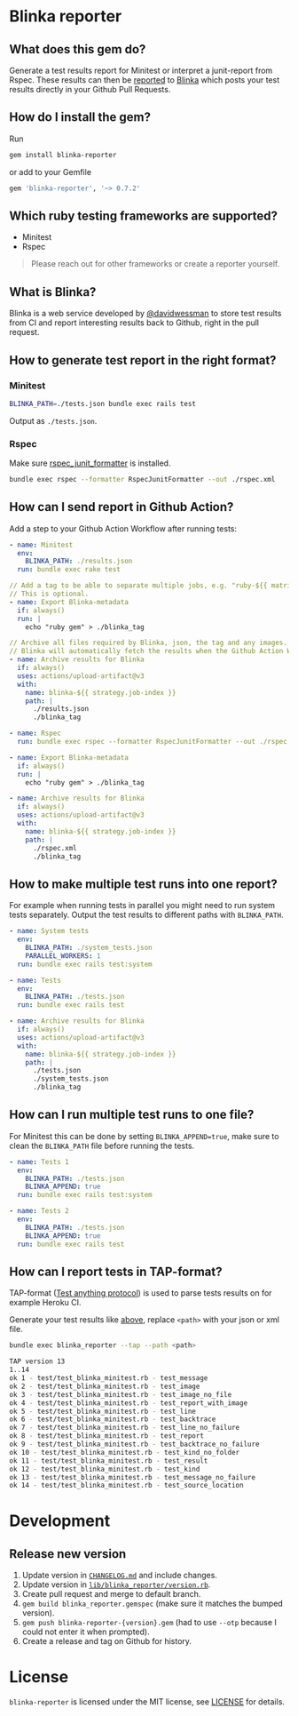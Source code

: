 # Blinka reporter

## What does this gem do?

Generate a test results report for Minitest or interpret a junit-report from Rspec.
These results can then be [reported](#how-to-send-report-to-blinka) to [Blinka](#what-is-blinka) which posts your test results directly in your Github Pull Requests.

## How do I install the gem?

Run

```sh
gem install blinka-reporter
```

or add to your Gemfile

```ruby
gem 'blinka-reporter', '~> 0.7.2'
```

## Which ruby testing frameworks are supported?

- Minitest
- Rspec

> Please reach out for other frameworks or create a reporter yourself.

## What is Blinka?

Blinka is a web service developed by [@davidwessman](https://github.com/davidwessman) to store test results from CI and report interesting results back to Github, right in the pull request.

## How to generate test report in the right format?

### Minitest

```sh
BLINKA_PATH=./tests.json bundle exec rails test
```

Output as `./tests.json`.

### Rspec

Make sure [rspec_junit_formatter](https://github.com/sj26/rspec_junit_formatter) is installed.

```sh
bundle exec rspec --formatter RspecJunitFormatter --out ./rspec.xml
```

## How can I send report in Github Action?

Add a step to your Github Action Workflow after running tests:

```yaml
- name: Minitest
  env:
    BLINKA_PATH: ./results.json
  run: bundle exec rake test

// Add a tag to be able to separate multiple jobs, e.g. "ruby-${{ matrix.ruby }}".
// This is optional.
- name: Export Blinka-metadata
  if: always()
  run: |
    echo "ruby gem" > ./blinka_tag

// Archive all files required by Blinka, json, the tag and any images.
// Blinka will automatically fetch the results when the Github Action Workflow is finished.
- name: Archive results for Blinka
  if: always()
  uses: actions/upload-artifact@v3
  with:
    name: blinka-${{ strategy.job-index }}
    path: |
      ./results.json
      ./blinka_tag
```

```yaml
- name: Rspec
  run: bundle exec rspec --formatter RspecJunitFormatter --out ./rspec.xml

- name: Export Blinka-metadata
  if: always()
  run: |
    echo "ruby gem" > ./blinka_tag

- name: Archive results for Blinka
  if: always()
  uses: actions/upload-artifact@v3
  with:
    name: blinka-${{ strategy.job-index }}
    path: |
      ./rspec.xml
      ./blinka_tag
```

## How to make multiple test runs into one report?

For example when running tests in parallel you might need to run system tests separately.
Output the test results to different paths with `BLINKA_PATH`.

```yaml
- name: System tests
  env:
    BLINKA_PATH: ./system_tests.json
    PARALLEL_WORKERS: 1
  run: bundle exec rails test:system

- name: Tests
  env:
    BLINKA_PATH: ./tests.json
  run: bundle exec rails test

- name: Archive results for Blinka
  if: always()
  uses: actions/upload-artifact@v3
  with:
    name: blinka-${{ strategy.job-index }}
    path: |
      ./tests.json
      ./system_tests.json
      ./blinka_tag
```

## How can I run multiple test runs to one file?

For Minitest this can be done by setting `BLINKA_APPEND=true`, make sure to clean the `BLINKA_PATH` file before running the tests.

```yaml
- name: Tests 1
  env:
    BLINKA_PATH: ./tests.json
    BLINKA_APPEND: true
  run: bundle exec rails test:system

- name: Tests 2
  env:
    BLINKA_PATH: ./tests.json
    BLINKA_APPEND: true
  run: bundle exec rails test
```

## How can I report tests in TAP-format?

TAP-format ([Test anything protocol](https://testanything.org)) is used to parse tests results on for example Heroku CI.

Generate your test results like [above](#how-to-generate-test-report-in-the-right-format),
replace `<path>` with your json or xml file.

```sh
bundle exec blinka_reporter --tap --path <path>

TAP version 13
1..14
ok 1 - test/test_blinka_minitest.rb - test_message
ok 2 - test/test_blinka_minitest.rb - test_image
ok 3 - test/test_blinka_minitest.rb - test_image_no_file
ok 4 - test/test_blinka_minitest.rb - test_report_with_image
ok 5 - test/test_blinka_minitest.rb - test_line
ok 6 - test/test_blinka_minitest.rb - test_backtrace
ok 7 - test/test_blinka_minitest.rb - test_line_no_failure
ok 8 - test/test_blinka_minitest.rb - test_report
ok 9 - test/test_blinka_minitest.rb - test_backtrace_no_failure
ok 10 - test/test_blinka_minitest.rb - test_kind_no_folder
ok 11 - test/test_blinka_minitest.rb - test_result
ok 12 - test/test_blinka_minitest.rb - test_kind
ok 13 - test/test_blinka_minitest.rb - test_message_no_failure
ok 14 - test/test_blinka_minitest.rb - test_source_location
```

# Development

## Release new version

1. Update version in [`CHANGELOG.md`](./CHANGELOG.md) and include changes.
1. Update version in [`lib/blinka_reporter/version.rb`](./lib/blinka_reporter/version.rb).
1. Create pull request and merge to default branch.
1. `gem build blinka_reporter.gemspec` (make sure it matches the bumped version).
1. `gem push blinka-reporter-{version}.gem` (had to use `--otp` because I could not enter it when prompted).
1. Create a release and tag on Github for history.

# License

`blinka-reporter` is licensed under the MIT license, see [LICENSE](LICENSE) for details.
